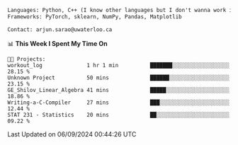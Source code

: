 ```txt
Languages: Python, C++ (I know other languages but I don't wanna work in em)
Frameworks: PyTorch, sklearn, NumPy, Pandas, Matplotlib

Contact: arjun.sarao@uwaterloo.ca
```

<!--START_SECTION:waka-->
📊 **This Week I Spent My Time On** 

```text
🐱‍💻 Projects: 
workout_log              1 hr 1 min          ███████░░░░░░░░░░░░░░░░░░   28.15 % 
Unknown Project          50 mins             ██████░░░░░░░░░░░░░░░░░░░   23.15 % 
GE_Shilov_Linear_Algebra 41 mins             █████░░░░░░░░░░░░░░░░░░░░   18.86 % 
Writing-a-C-Compiler     27 mins             ███░░░░░░░░░░░░░░░░░░░░░░   12.44 % 
STAT 231 - Statistics    20 mins             ██░░░░░░░░░░░░░░░░░░░░░░░   09.22 % 
```


 Last Updated on 06/09/2024 00:44:26 UTC
<!--END_SECTION:waka-->
